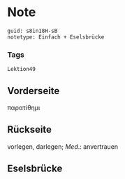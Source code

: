 # Note
```
guid: s8in18H-sB
notetype: Einfach + Eselsbrücke
```

### Tags
```
Lektion49
```

## Vorderseite
παρατίθημι

## Rückseite
vorlegen, darlegen;
<i>Med</i>.: anvertrauen

## Eselsbrücke


